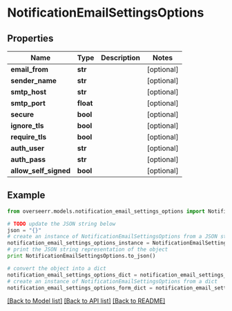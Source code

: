 # NotificationEmailSettingsOptions


## Properties
Name | Type | Description | Notes
------------ | ------------- | ------------- | -------------
**email_from** | **str** |  | [optional] 
**sender_name** | **str** |  | [optional] 
**smtp_host** | **str** |  | [optional] 
**smtp_port** | **float** |  | [optional] 
**secure** | **bool** |  | [optional] 
**ignore_tls** | **bool** |  | [optional] 
**require_tls** | **bool** |  | [optional] 
**auth_user** | **str** |  | [optional] 
**auth_pass** | **str** |  | [optional] 
**allow_self_signed** | **bool** |  | [optional] 

## Example

```python
from overseerr.models.notification_email_settings_options import NotificationEmailSettingsOptions

# TODO update the JSON string below
json = "{}"
# create an instance of NotificationEmailSettingsOptions from a JSON string
notification_email_settings_options_instance = NotificationEmailSettingsOptions.from_json(json)
# print the JSON string representation of the object
print NotificationEmailSettingsOptions.to_json()

# convert the object into a dict
notification_email_settings_options_dict = notification_email_settings_options_instance.to_dict()
# create an instance of NotificationEmailSettingsOptions from a dict
notification_email_settings_options_form_dict = notification_email_settings_options.from_dict(notification_email_settings_options_dict)
```
[[Back to Model list]](../README.md#documentation-for-models) [[Back to API list]](../README.md#documentation-for-api-endpoints) [[Back to README]](../README.md)


